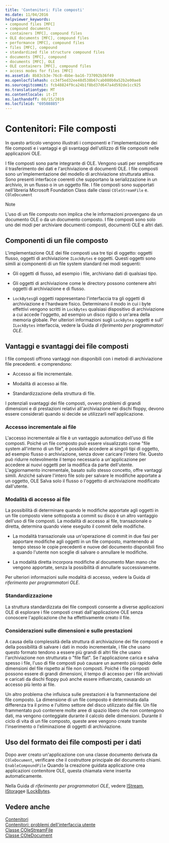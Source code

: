 ```yaml
---
title: 'Contenitori: File composti'
ms.date: 11/04/2016
helpviewer_keywords:
- compound files [MFC]
- compound documents
- containers [MFC], compound files
- OLE documents [MFC], compound files
- performance [MFC], compound files
- files [MFC], compound
- standardized file structure compound files
- documents [MFC], compound
- documents [MFC], OLE
- OLE containers [MFC], compound files
- access modes for files [MFC]
ms.assetid: 8b83cb3e-76c8-4bbe-ba16-737092b36f49
ms.openlocfilehash: cc34f5ed32ee48d538b67cab080b0a52b2e00ae8
ms.sourcegitcommit: fcb48824f9ca24b1f8bd37d647a4d592de1cc925
ms.translationtype: MT
ms.contentlocale: it-IT
ms.lasthandoff: 08/15/2019
ms.locfileid: "69508885"
---
```

# <a name="containers-compound-files"></a>Contenitori: File composti

In questo articolo vengono illustrati i componenti e l'implementazione dei file composti e i vantaggi e gli svantaggi dell'utilizzo di file compositi nelle applicazioni OLE.

I file composti sono parte integrante di OLE. Vengono usati per semplificare il trasferimento dei dati e l'archiviazione di documenti OLE. I file composti sono un'implementazione del modello di archiviazione strutturata attiva. Sono presenti interfacce coerenti che supportano la serializzazione in un archivio, in un flusso o in un oggetto file. I file composti sono supportati nell'libreria Microsoft Foundation Class dalle classi `COleStreamFile` e. `COleDocument`

> [!NOTE]
>  L'uso di un file composto non implica che le informazioni provengano da un documento OLE o da un documento composto. I file composti sono solo uno dei modi per archiviare documenti composti, documenti OLE e altri dati.

##  <a name="_core_components_of_a_compound_file"></a>Componenti di un file composto

L'implementazione OLE dei file composti usa tre tipi di oggetto: oggetti flusso, oggetti di archiviazione `ILockBytes` e oggetti. Questi oggetti sono simili ai componenti di un file system standard nei modi seguenti:

- Gli oggetti di flusso, ad esempio i file, archiviano dati di qualsiasi tipo.

- Gli oggetti di archiviazione come le directory possono contenere altri oggetti di archiviazione e di flusso.

- `LockBytes`gli oggetti rappresentano l'interfaccia tra gli oggetti di archiviazione e l'hardware fisico. Determinano il modo in cui i byte effettivi vengono scritti in `LockBytes` qualsiasi dispositivo di archiviazione a cui accede l'oggetto, ad esempio un disco rigido o un'area della memoria globale. Per ulteriori informazioni sugli `LockBytes` oggetti e sull' `ILockBytes` interfaccia, vedere la Guida *di riferimento per programmatori OLE*.

##  <a name="_core_advantages_and_disadvantages_of_compound_files"></a>Vantaggi e svantaggi dei file composti

I file composti offrono vantaggi non disponibili con i metodi di archiviazione file precedenti. e comprendono:

- Accesso ai file incrementale.

- Modalità di accesso ai file.

- Standardizzazione della struttura di file.

I potenziali svantaggi dei file composti, ovvero problemi di grandi dimensioni e di prestazioni relativi all'archiviazione nei dischi floppy, devono essere considerati quando si decide se utilizzarli nell'applicazione.

###  <a name="_core_incremental_access_to_files"></a>Accesso incrementale ai file

L'accesso incrementale ai file è un vantaggio automatico dell'uso di file composti. Poiché un file composto può essere visualizzato come "file system all'interno di un file", è possibile accedere ai singoli tipi di oggetto, ad esempio flusso o archiviazione, senza dover caricare l'intero file. Questo può ridurre notevolmente il tempo necessario a un'applicazione per accedere ai nuovi oggetti per la modifica da parte dell'utente. L'aggiornamento incrementale, basato sullo stesso concetto, offre vantaggi simili. Anziché salvare l'intero file solo per salvare le modifiche apportate a un oggetto, OLE Salva solo il flusso o l'oggetto di archiviazione modificato dall'utente.

###  <a name="_core_file_access_modes"></a>Modalità di accesso ai file

La possibilità di determinare quando le modifiche apportate agli oggetti in un file composto viene sottoposta a commit su disco è un altro vantaggio dell'uso di file composti. La modalità di accesso ai file, transazionale o diretta, determina quando viene eseguito il commit delle modifiche.

- La modalità transazionale usa un'operazione di commit in due fasi per apportare modifiche agli oggetti in un file composto, mantenendo al tempo stesso le copie precedenti e nuove del documento disponibili fino a quando l'utente non sceglie di salvare o annullare le modifiche.

- La modalità diretta incorpora modifiche al documento Man mano che vengono apportate, senza la possibilità di annullarle successivamente.

Per ulteriori informazioni sulle modalità di accesso, vedere la Guida *di riferimento per programmatori OLE*.

###  <a name="_core_standardization"></a>Standardizzazione

La struttura standardizzata dei file composti consente a diverse applicazioni OLE di esplorare i file composti creati dall'applicazione OLE senza conoscere l'applicazione che ha effettivamente creato il file.

###  <a name="_core_size_and_performance_considerations"></a>Considerazioni sulle dimensioni e sulle prestazioni

A causa della complessità della struttura di archiviazione dei file composti e della possibilità di salvare i dati in modo incrementale, i file che usano questo formato tendono a essere più grandi di altri file che usano l'archiviazione non strutturata o "file flat". Se l'applicazione carica e salva spesso i file, l'uso di file composti può causare un aumento più rapido delle dimensioni del file rispetto ai file non composti. Poiché i file composti possono essere di grandi dimensioni, il tempo di accesso per i file archiviati e caricati da dischi floppy può anche essere influenzato, causando un accesso più lento ai file.

Un altro problema che influisca sulle prestazioni è la frammentazione del file composto. La dimensione di un file composto è determinata dalla differenza tra il primo e l'ultimo settore del disco utilizzato dal file. Un file frammentato può contenere molte aree di spazio libero che non contengono dati, ma vengono conteggiate durante il calcolo delle dimensioni. Durante il ciclo di vita di un file composto, queste aree vengono create tramite l'inserimento o l'eliminazione di oggetti di archiviazione.

##  <a name="_core_using_compound_files_format_for_your_data"></a>Uso del formato dei file composti per i dati

Dopo aver creato un'applicazione con una classe documento derivata da `COleDocument`, verificare che il costruttore principale del documento chiami. `EnableCompoundFile` Quando la creazione guidata applicazione crea applicazioni contenitore OLE, questa chiamata viene inserita automaticamente.

Nella Guida *di riferimento per programmatori OLE*, vedere [IStream](/windows/win32/api/objidl/nn-objidl-istream), [IStorage](/windows/win32/api/objidl/nn-objidl-istorage)e [ILockBytes](/windows/win32/api/objidl/nn-objidl-ilockbytes).

## <a name="see-also"></a>Vedere anche

[Contenitori](../mfc/containers.md)<br/>
[Contenitori: problemi dell'interfaccia utente](../mfc/containers-user-interface-issues.md)<br/>
[Classe COleStreamFile](../mfc/reference/colestreamfile-class.md)<br/>
[Classe COleDocument](../mfc/reference/coledocument-class.md)
